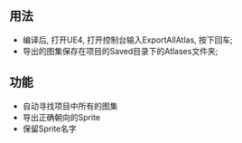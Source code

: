 ## 用法
- 编译后, 打开UE4, 打开控制台输入ExportAllAtlas, 按下回车;
- 导出的图集保存在项目的Saved目录下的Atlases文件夹;

## 功能
- 自动寻找项目中所有的图集
- 导出正确朝向的Sprite
- 保留Sprite名字

